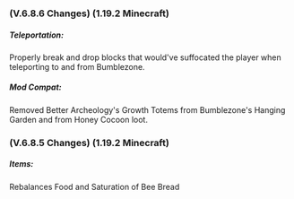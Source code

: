 ### **(V.6.8.6 Changes) (1.19.2 Minecraft)**

##### Teleportation:
Properly break and drop blocks that would've suffocated the player when teleporting to and from Bumblezone.

##### Mod Compat:
Removed Better Archeology's Growth Totems from Bumblezone's Hanging Garden and from Honey Cocoon loot.


### **(V.6.8.5 Changes) (1.19.2 Minecraft)**

##### Items:
Rebalances Food and Saturation of Bee Bread
